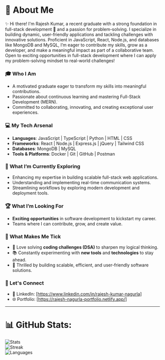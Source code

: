 # 💫 About Me  

✨ Hi there! I'm Rajesh Kumar, a recent graduate with a strong foundation in full-stack development 🚀 and a passion for problem-solving. I specialize in building dynamic, user-friendly applications and tackling challenges with innovative solutions. Proficient in JavaScript, React, Node.js, and databases like MongoDB and MySQL, I’m eager to contribute my skills, grow as a developer, and make a meaningful impact as part of a collaborative team. Open to exciting opportunities in full-stack development where I can apply my problem-solving mindset to real-world challenges!

### 🎓 **Who I Am**

- A motivated graduate eager to transform my skills into meaningful contributions.
- Passionate about continuous learning and mastering Full-Stack Development (MERN).
- Committed to collaborating, innovating, and creating exceptional user experiences.

### 💻 **My Tech Arsenal**  
- **Languages**: JavaScript | TypeScript | Python | HTML | CSS  
- **Frameworks**: React | Node.js | Express.js | jQuery  | Tailwind CSS
- **Databases**: MongoDB | MySQL  
- **Tools & Platforms**: Docker | Git | GitHub | Postman  

### 🌱 **What I’m Currently Exploring**
- Enhancing my expertise in building scalable full-stack web applications.
- Understanding and implementing real-time communication systems.
- Streamlining workflows by exploring modern development and deployment tools. 

### 🏆 **What I’m Looking For**  
- **Exciting opportunities** in software development to kickstart my career.  
- Teams where I can contribute, grow, and create value.
  
### 🎯 **What Makes Me Tick**  
- 🤔 Love solving **coding challenges (DSA)** to sharpen my logical thinking.  
- 📚 Constantly experimenting with **new tools** and **technologies** to stay ahead.  
- 🔧 Thrilled by building scalable, efficient, and user-friendly software solutions.  

### 🌟 **Let's Connect**  
- 🔗 LinkedIn: [https://www.linkedin.com/in/rajesh-kumar-nagurla]  
- 🌐 Portfolio: [https://rajesh-nagurla-portfolio.netlify.app/]
 
---
# 📊 GitHub Stats:
![Stats](https://github-readme-stats.vercel.app/api?username=RAJESH2132&theme=dark&hide_border=false&include_all_commits=true&count_private=true)<br/>
![Streak](https://github-readme-streak-stats.herokuapp.com/?user=RAJESH2132&theme=dark&hide_border=false)<br/>
![Languages](https://github-readme-stats.vercel.app/api/top-langs/?username=RAJESH2132&theme=dark&hide_border=false&include_all_commits=true&count_private=true&layout=compact)
